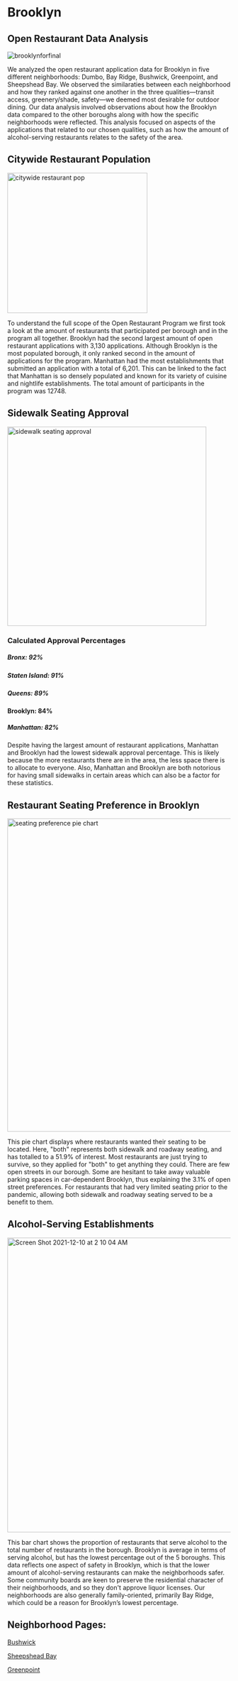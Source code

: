 # Brooklyn
## Open Restaurant Data Analysis

![brooklynforfinal](https://user-images.githubusercontent.com/92804326/145525923-456fbd61-6ac7-4b11-9a5a-ab4ea0c58939.png)

We analyzed the open restaurant application data for Brooklyn in five different neighborhoods: Dumbo, Bay Ridge, Bushwick, Greenpoint, and Sheepshead Bay. We observed the similaraties between each neighborhood and how they ranked against one another in the three qualities—transit access, greenery/shade, safety—we deemed most desirable for outdoor dining. Our data analysis involved observations about how the Brooklyn data compared to the other boroughs along with how the specific neighborhoods were reflected. This analysis focused on aspects of the applications that related to our chosen qualities, such as how the amount of alcohol-serving restaurants relates to the safety of the area.

## Citywide Restaurant Population

<img width="316" alt="citywide restaurant pop" src="https://user-images.githubusercontent.com/92804326/145531233-a5c42f0d-814f-4b1b-9dc9-502af3214c32.png">


To understand the full scope of the Open Restaurant Program we first took a look at the amount of restaurants that participated per borough and in the program all together. Brooklyn had the second largest amount of open restaurant applications with 3,130 applications. Although Brooklyn is the most populated borough, it only ranked second in the amount of applications for the program. Manhattan had the most establishments that submitted an application with a total of 6,201. This can be linked to the fact that Manhattan is so densely populated and known for its variety of cuisine and nightlife establishments. The total amount of participants in the program was 12748.


## Sidewalk Seating Approval

<img width="449" alt="sidewalk seating approval" src="https://user-images.githubusercontent.com/92804326/145531166-8f01c2e9-b242-4cdb-b5b1-f39008e820a2.png">

### Calculated Approval Percentages

##### Bronx: 92%
##### Staten Island: 91%
##### Queens: 89%
#### Brooklyn: 84%
##### Manhattan: 82%

Despite having the largest amount of restaurant applications, Manhattan and Brooklyn had the lowest sidewalk approval percentage. This is likely because the more restaurants there are in the area, the less space there is to allocate to everyone. Also, Manhattan and Brooklyn are both notorious for having small sidewalks in certain areas which can also be a factor for these statistics.

## Restaurant Seating Preference in Brooklyn

<img width="706" alt="seating preference pie chart" src="https://user-images.githubusercontent.com/92804326/145531774-a1c2b66c-7aa6-445a-b7ea-5b5846de8cd1.png">

This pie chart displays where restaurants wanted their seating to be located. Here, "both" represents both sidewalk and roadway seating, and has totalled to a 51.9% of interest. Most restaurants are just trying to survive, so they applied for "both" to get anything they could. There are few open streets in our borough. Some are hesitant to take away valuable parking spaces in car-dependent Brooklyn, thus explaining the 3.1% of open street preferences. For restaurants that had very limited seating prior to the pandemic, allowing both sidewalk and roadway seating served to be a benefit to them.

## Alcohol-Serving Establishments

<img width="664" alt="Screen Shot 2021-12-10 at 2 10 04 AM" src="https://user-images.githubusercontent.com/92804326/145532557-8a5fac3f-f9db-4f45-997d-3f551416e8e0.png">

This bar chart shows the proportion of restaurants that serve alcohol to the total number of restaurants in the borough. Brooklyn is average in terms of serving alcohol, but has the lowest percentage out of the 5 boroughs. This data reflects one aspect of safety in Brooklyn, which is that the lower amount of alcohol-serving restaurants can make the neighborhoods safer. Some community boards are keen to preserve the residential character of their neighborhoods, and so they don't approve liquor licenses. Our neighborhoods are also generally family-oriented, primarily Bay Ridge, which could be a reason for Brooklyn’s lowest percentage.


## Neighborhood Pages:

[Bushwick](https://laurensgalarza.github.io/bushwick/)

[Sheepshead Bay](https://edmaxprime.github.io/cs127-restaurants/max.html)

[Greenpoint](https://jaspercheung.github.io/127_hc_11/)
